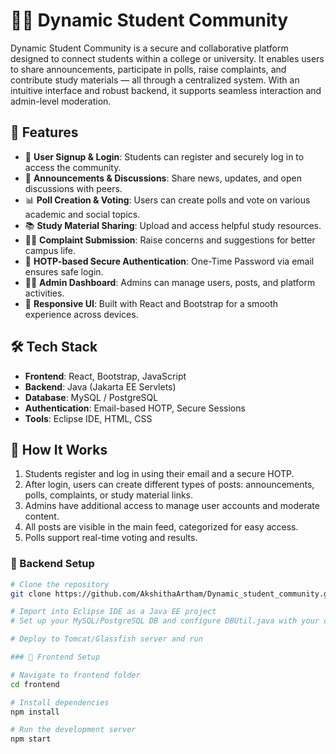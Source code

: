 # 🧑‍🎓 Dynamic Student Community

Dynamic Student Community is a secure and collaborative platform designed to connect students within a college or university. It enables users to share announcements, participate in polls, raise complaints, and contribute study materials — all through a centralized system. With an intuitive interface and robust backend, it supports seamless interaction and admin-level moderation.

## 🚀 Features

- 📝 **User Signup & Login**: Students can register and securely log in to access the community.
- 📢 **Announcements & Discussions**: Share news, updates, and open discussions with peers.
- 📊 **Poll Creation & Voting**: Users can create polls and vote on various academic and social topics.
- 📚 **Study Material Sharing**: Upload and access helpful study resources.
- 🙋‍♂️ **Complaint Submission**: Raise concerns and suggestions for better campus life.
- 🔐 **HOTP-based Secure Authentication**: One-Time Password via email ensures safe login.
- 🧑‍💼 **Admin Dashboard**: Admins can manage users, posts, and platform activities.
- 📱 **Responsive UI**: Built with React and Bootstrap for a smooth experience across devices.


## 🛠️ Tech Stack

- **Frontend**: React, Bootstrap, JavaScript
- **Backend**: Java (Jakarta EE Servlets)
- **Database**: MySQL / PostgreSQL
- **Authentication**: Email-based HOTP, Secure Sessions
- **Tools**: Eclipse IDE, HTML, CSS

## 📝 How It Works

1. Students register and log in using their email and a secure HOTP.
2. After login, users can create different types of posts: announcements, polls, complaints, or study material links.
3. Admins have additional access to manage user accounts and moderate content.
4. All posts are visible in the main feed, categorized for easy access.
5. Polls support real-time voting and results.


### 📌 Backend Setup

```bash
# Clone the repository
git clone https://github.com/AkshithaArtham/Dynamic_student_community.git

# Import into Eclipse IDE as a Java EE project
# Set up your MySQL/PostgreSQL DB and configure DBUtil.java with your credentials

# Deploy to Tomcat/Glassfish server and run

### 📌 Frontend Setup

# Navigate to frontend folder
cd frontend

# Install dependencies
npm install

# Run the development server
npm start

